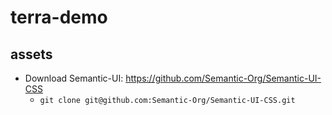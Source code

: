 # terra-demo





## assets

- Download Semantic-UI: https://github.com/Semantic-Org/Semantic-UI-CSS
  - `git clone git@github.com:Semantic-Org/Semantic-UI-CSS.git`
